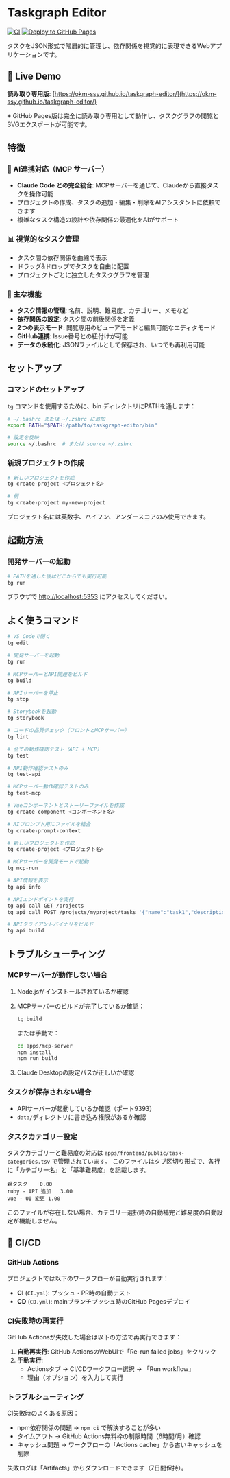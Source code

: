 # Taskgraph Editor

[![CI](https://github.com/okm-ssy/taskgraph-editor/actions/workflows/CI.yml/badge.svg)](https://github.com/okm-ssy/taskgraph-editor/actions/workflows/CI.yml)
[![Deploy to GitHub Pages](https://github.com/okm-ssy/taskgraph-editor/actions/workflows/CD.yml/badge.svg)](https://github.com/okm-ssy/taskgraph-editor/actions/workflows/CD.yml)

タスクをJSON形式で階層的に管理し、依存関係を視覚的に表現できるWebアプリケーションです。

## 🚀 Live Demo

**読み取り専用版**: [https://okm-ssy.github.io/taskgraph-editor/](https://okm-ssy.github.io/taskgraph-editor/)

※ GitHub Pages版は完全に読み取り専用として動作し、タスクグラフの閲覧とSVGエクスポートが可能です。

## 特徴

### 🤖 AI連携対応（MCP サーバー）

- **Claude Code との完全統合**: MCPサーバーを通じて、Claudeから直接タスクを操作可能
- プロジェクトの作成、タスクの追加・編集・削除をAIアシスタントに依頼できます
- 複雑なタスク構造の設計や依存関係の最適化をAIがサポート

### 📊 視覚的なタスク管理

- タスク間の依存関係を曲線で表示
- ドラッグ&ドロップでタスクを自由に配置
- プロジェクトごとに独立したタスクグラフを管理

### 🔧 主な機能

- **タスク情報の管理**: 名前、説明、難易度、カテゴリー、メモなど
- **依存関係の設定**: タスク間の前後関係を定義
- **2つの表示モード**: 閲覧専用のビューアモードと編集可能なエディタモード
- **GitHub連携**: Issue番号との紐付けが可能
- **データの永続化**: JSONファイルとして保存され、いつでも再利用可能

## セットアップ

### コマンドのセットアップ

`tg` コマンドを使用するために、bin ディレクトリにPATHを通します：

```bash
# ~/.bashrc または ~/.zshrc に追加
export PATH="$PATH:/path/to/taskgraph-editor/bin"

# 設定を反映
source ~/.bashrc  # または source ~/.zshrc
```

### 新規プロジェクトの作成

```bash
# 新しいプロジェクトを作成
tg create-project <プロジェクト名>

# 例
tg create-project my-new-project
```

プロジェクト名には英数字、ハイフン、アンダースコアのみ使用できます。

## 起動方法

### 開発サーバーの起動

```bash
# PATHを通した後はどこからでも実行可能
tg run
```

ブラウザで <http://localhost:5353> にアクセスしてください。

## よく使うコマンド

```bash
# VS Codeで開く
tg edit

# 開発サーバーを起動
tg run

# MCPサーバーとAPI関連をビルド
tg build

# APIサーバーを停止
tg stop

# Storybookを起動
tg storybook

# コードの品質チェック（フロントとMCPサーバー）
tg lint

# 全ての動作確認テスト（API + MCP）
tg test

# API動作確認テストのみ
tg test-api

# MCPサーバー動作確認テストのみ
tg test-mcp

# Vueコンポーネントとストーリーファイルを作成
tg create-component <コンポーネント名>

# AIプロンプト用にファイルを結合
tg create-prompt-context

# 新しいプロジェクトを作成
tg create-project <プロジェクト名>

# MCPサーバーを開発モードで起動
tg mcp-run

# API情報を表示
tg api info

# APIエンドポイントを実行
tg api call GET /projects
tg api call POST /projects/myproject/tasks '{"name":"task1","description":"Test"}'

# APIクライアントバイナリをビルド
tg api build
```

## トラブルシューティング

### MCPサーバーが動作しない場合

1. Node.jsがインストールされているか確認
2. MCPサーバーのビルドが完了しているか確認：

   ```bash
   tg build
   ```
   
   または手動で：
   
   ```bash
   cd apps/mcp-server
   npm install
   npm run build
   ```

3. Claude Desktopの設定パスが正しいか確認

### タスクが保存されない場合

- APIサーバーが起動しているか確認（ポート9393）
- `data/`ディレクトリに書き込み権限があるか確認

### タスクカテゴリー設定

タスクカテゴリーと難易度の対応は `apps/frontend/public/task-categories.tsv` で管理されています。
このファイルはタブ区切り形式で、各行に「カテゴリー名」と「基準難易度」を記載します。

```tsv
親タスク	0.00
ruby - API 追加	3.00
vue - UI 変更	1.00
```

このファイルが存在しない場合、カテゴリー選択時の自動補完と難易度の自動設定が機能しません。

## 🔄 CI/CD

### GitHub Actions

プロジェクトでは以下のワークフローが自動実行されます：

- **CI** (`CI.yml`): プッシュ・PR時の自動テスト
- **CD** (`CD.yml`): mainブランチプッシュ時のGitHub Pagesデプロイ

### CI失敗時の再実行

GitHub Actionsが失敗した場合は以下の方法で再実行できます：

1. **自動再実行**: GitHub ActionsのWebUIで「Re-run failed jobs」をクリック
2. **手動実行**: 
   - Actionsタブ → CI/CDワークフロー選択 → 「Run workflow」
   - 理由（オプション）を入力して実行

### トラブルシューティング

CI失敗時のよくある原因：
- npm依存関係の問題 → `npm ci` で解決することが多い
- タイムアウト → GitHub Actions無料枠の制限時間（6時間/月）確認
- キャッシュ問題 → ワークフローの「Actions cache」から古いキャッシュを削除

失敗ログは「Artifacts」からダウンロードできます（7日間保持）。
